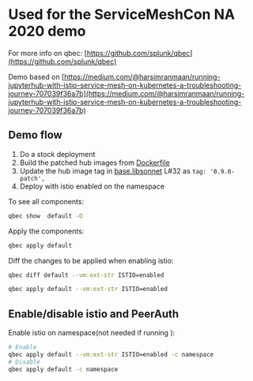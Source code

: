# Used for the ServiceMeshCon NA 2020 demo

For more info on qbec:
[https://github.com/splunk/qbec](https://github.com/splunk/qbec)

Demo based on [https://medium.com/@harsimranmaan/running-jupyterhub-with-istio-service-mesh-on-kubernetes-a-troubleshooting-journey-707039f36a7b](https://medium.com/@harsimranmaan/running-jupyterhub-with-istio-service-mesh-on-kubernetes-a-troubleshooting-journey-707039f36a7b)


## Demo flow
1. Do a stock deployment
2. Build the patched hub images from [Dockerfile](./jh-patch/Dockerfile)
3. Update the hub image tag in [base.libsonnet](./environment/base.libsonnet) L#32 as `tag: '0.9.0-patch',`
4. Deploy with istio enabled on the namespace


To see all components:
```bash
qbec show  default -O
```

Apply the components:

```bash
qbec apply default
```

Diff the changes to be applied when enabling istio:

```bash
qbec diff default --vm:ext-str ISTIO=enabled
```

```bash
qbec apply default --vm:ext-str ISTIO=enabled
```


## Enable/disable istio and PeerAuth

Enable istio on namespace(not needed if running ):
```bash
# Enable
qbec apply default --vm:ext-str ISTIO=enabled -c namespace
# Disable
qbec apply default -c namespace
```
